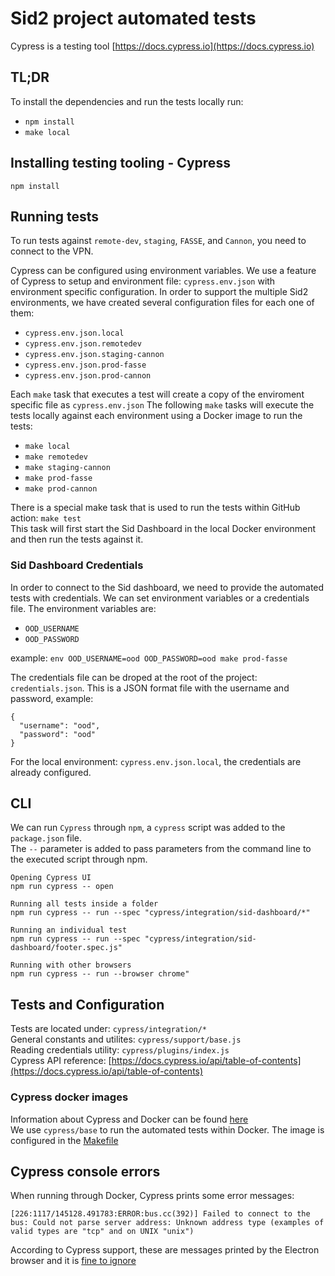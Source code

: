 # Sid2 project automated tests

Cypress is a testing tool [https://docs.cypress.io](https://docs.cypress.io)

## TL;DR
To install the dependencies and run the tests locally run:
 * `npm install`
 * `make local`

## Installing testing tooling - Cypress
`npm install`

## Running tests
To run tests against `remote-dev`, `staging`, `FASSE`, and `Cannon`, you need to connect to the VPN.

Cypress can be configured using environment variables. We use a feature of Cypress to setup and environment file: `cypress.env.json` with environment specific configuration. In order to support the multiple Sid2 environments, we have created several configuration files for each one of them:
 * `cypress.env.json.local`
 * `cypress.env.json.remotedev`
 * `cypress.env.json.staging-cannon`
 * `cypress.env.json.prod-fasse`
 * `cypress.env.json.prod-cannon`

 Each `make` task that executes a test will create a copy of the enviroment specific file as `cypress.env.json`
 The following `make` tasks will execute the tests locally against each environment using a Docker image to run the tests:
  * `make local`
  * `make remotedev`
  * `make staging-cannon`
  * `make prod-fasse`
  * `make prod-cannon`

  There is a special make task that is used to run the tests within GitHub action: `make test`  
  This task will first start the Sid Dashboard in the local Docker environment and then run the tests against it.

### Sid Dashboard Credentials
In order to connect to the Sid dashboard, we need to provide the automated tests with credentials. We can set environment variables or a credentials file. The environment variables are:
 * `OOD_USERNAME`
 * `OOD_PASSWORD`

 example: `env OOD_USERNAME=ood OOD_PASSWORD=ood make prod-fasse`

 The credentials file can be droped at the root of the project: `credentials.json`. This is a JSON format file with the username and password, example:
```
{
  "username": "ood",
  "password": "ood"
}
```

For the local environment: `cypress.env.json.local`, the credentials are already configured.

## CLI
We can run `Cypress` through `npm`, a `cypress` script was added to the `package.json` file.  
The `--` parameter is added to pass parameters from the command line to the executed script through npm.

```
Opening Cypress UI
npm run cypress -- open

Running all tests inside a folder
npm run cypress -- run --spec "cypress/integration/sid-dashboard/*"

Running an individual test
npm run cypress -- run --spec "cypress/integration/sid-dashboard/footer.spec.js"

Running with other browsers
npm run cypress -- run --browser chrome"
```

## Tests and Configuration
Tests are located under: `cypress/integration/*`  
General constants and utilites: `cypress/support/base.js`  
Reading credentials utility: `cypress/plugins/index.js`  
Cypress API reference: [https://docs.cypress.io/api/table-of-contents](https://docs.cypress.io/api/table-of-contents)

### Cypress docker images
Information about Cypress and Docker can be found [here](https://docs.cypress.io/examples/examples/docker#Images)  
We use `cypress/base` to run the automated tests within Docker. The image is configured in the [Makefile](Makefile)

## Cypress console errors
When running through Docker, Cypress prints some error messages:
```
[226:1117/145128.491783:ERROR:bus.cc(392)] Failed to connect to the bus: Could not parse server address: Unknown address type (examples of valid types are "tcp" and on UNIX "unix")
```

According to Cypress support, these are messages printed by the Electron browser and it is [fine to ignore](https://github.com/cypress-io/cypress/issues/4925)
